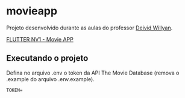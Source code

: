 # movieapp

Projeto desenvolvido durante as aulas do professor [Deivid Willyan](https://www.youtube.com/c/DeividWillyan).

[FLUTTER NV1 - Movie APP](https://www.youtube.com/watch?v=I7K6krnsEzc&list=PLRpTFz5_57cvo0CHf-AnojOvpznz8YO7S&index=24)

## Executando o projeto

Defina no arquivo .env o token da API The Movie Database (remova o .example do arquivo .env.example).
 
 ```cl
TOKEN=
```
